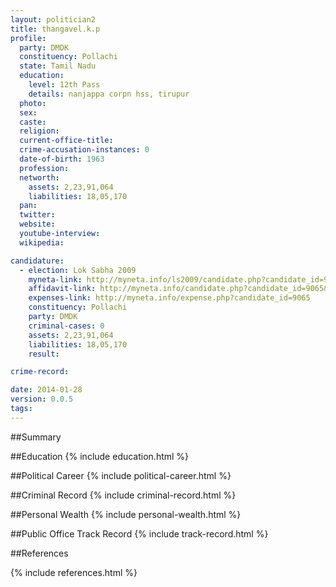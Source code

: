 ```yaml
---
layout: politician2
title: thangavel.k.p
profile: 
  party: DMDK
  constituency: Pollachi
  state: Tamil Nadu
  education: 
    level: 12th Pass
    details: nanjappa corpn hss, tirupur
  photo: 
  sex: 
  caste: 
  religion: 
  current-office-title: 
  crime-accusation-instances: 0
  date-of-birth: 1963
  profession: 
  networth: 
    assets: 2,23,91,064
    liabilities: 18,05,170
  pan: 
  twitter: 
  website: 
  youtube-interview: 
  wikipedia: 

candidature: 
  - election: Lok Sabha 2009
    myneta-link: http://myneta.info/ls2009/candidate.php?candidate_id=9065
    affidavit-link: http://myneta.info/candidate.php?candidate_id=9065&scan=original
    expenses-link: http://myneta.info/expense.php?candidate_id=9065
    constituency: Pollachi 
    party: DMDK
    criminal-cases: 0
    assets: 2,23,91,064
    liabilities: 18,05,170
    result:  

crime-record: 

date: 2014-01-28
version: 0.0.5
tags: 
---
```

##Summary


##Education
{% include education.html %}


##Political Career
{% include political-career.html %}


##Criminal Record
{% include criminal-record.html %}


##Personal Wealth
{% include personal-wealth.html %}


##Public Office Track Record
{% include track-record.html %}


##References


{% include references.html %}